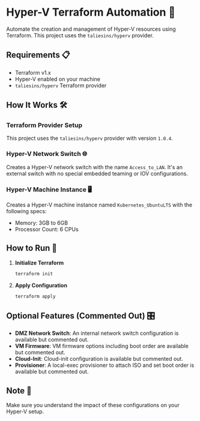 # Hyper-V Terraform Automation 🚀

Automate the creation and management of Hyper-V resources using Terraform. This project uses the `taliesins/hyperv` provider.

## Requirements 📋

- Terraform v1.x
- Hyper-V enabled on your machine
- `taliesins/hyperv` Terraform provider

## How It Works 🛠

### Terraform Provider Setup

This project uses the `taliesins/hyperv` provider with version `1.0.4`.

### Hyper-V Network Switch 🌐

Creates a Hyper-V network switch with the name `Access_to_LAN`. It's an external switch with no special embedded teaming or IOV configurations.

### Hyper-V Machine Instance 🖥

Creates a Hyper-V machine instance named `Kubernetes_UbuntuLTS` with the following specs:
- Memory: 3GB to 6GB
- Processor Count: 6 CPUs

## How to Run 🏃

1. **Initialize Terraform**
    ```bash
    terraform init
    ```
2. **Apply Configuration**
    ```bash
    terraform apply
    ```

## Optional Features (Commented Out) 🎛

- **DMZ Network Switch**: An internal network switch configuration is available but commented out.
- **VM Firmware**: VM firmware options including boot order are available but commented out.
- **Cloud-Init**: Cloud-init configuration is available but commented out.
- **Provisioner**: A local-exec provisioner to attach ISO and set boot order is available but commented out.

## Note 🚨

Make sure you understand the impact of these configurations on your Hyper-V setup.

